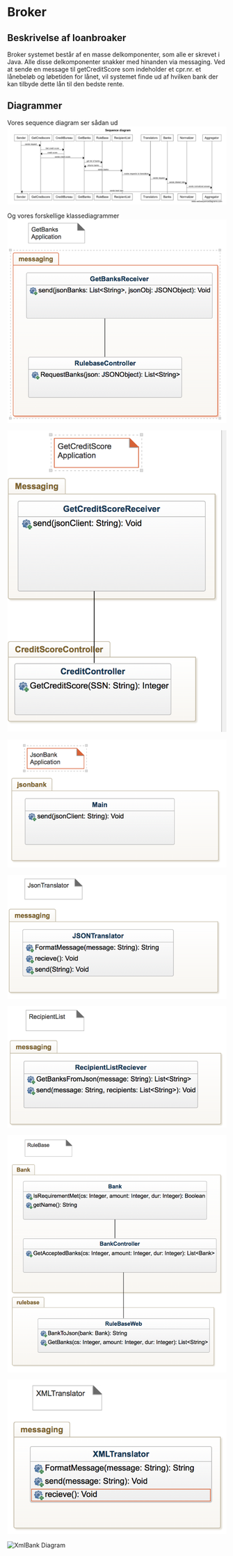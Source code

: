 # Broker

## Beskrivelse af loanbroaker

Broker systemet består af en masse delkomponenter, som alle er skrevet i Java.
Alle disse delkomponenter snakker med hinanden via messaging.
Ved at sende en message til getCreditScore som indeholder et cpr.nr. et lånebeløb og løbetiden for lånet, 
vil systemet finde ud af hvilken bank der kan tilbyde dette lån til den bedste rente.

## Diagrammer

Vores sequence diagram ser sådan ud
![Sequence Diagram](https://github.com/pilgaard/Broker/blob/master/diagrammer/Sequence%20diagram.png)

Og vores forskellige klassediagrammer
![GetBanks Diagram](https://github.com/pilgaard/Broker/blob/master/diagrammer/GetBanks.png)

![GetCreditScore Diagram](https://github.com/pilgaard/Broker/blob/master/diagrammer/GetCreditScore.png)

![JsonBank Diagram](https://github.com/pilgaard/Broker/blob/master/diagrammer/JsonBank.png)

![JsonTranslator Diagram](https://github.com/pilgaard/Broker/blob/master/diagrammer/JsonTranslator.png)

![RecipientList Diagram](https://github.com/pilgaard/Broker/blob/master/diagrammer/RecipientList.png)

![RuleBase Diagram](https://github.com/pilgaard/Broker/blob/master/diagrammer/RuleBase.png)

![XMLTranslator Diagram](https://github.com/pilgaard/Broker/blob/master/diagrammer/XMLTranslator.png)

![XmlBank Diagram](https://github.com/pilgaard/Broker/blob/master/diagrammer/XmlBank.pngg)

